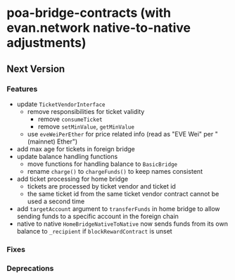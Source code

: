 # poa-bridge-contracts (with evan.network native-to-native adjustments)

## Next Version
### Features
- update `TicketVendorInterface`
  + remove responsibilities for ticket validity
    * remove `consumeTicket`
    * remove `setMinValue`, `getMinValue`
  + use `eveWeiPerEther` for price related info (read as "EVE Wei" per "(mainnet) Ether")
- add max age for tickets in foreign bridge
- update balance handling functions
  + move functions for handling balance to `BasicBridge`
  + rename `charge()` to `chargeFunds()` to keep names consistent
- add ticket processing for home bridge
  + tickets are processed by ticket vendor and ticket id
  + the same ticket id from the same ticket vendor contract cannot be used a second time
- add `targetAccount` argument to `transferFunds` in home bridge to allow sending funds to a specific account in the foreign chain
- native to native `HomeBridgeNativeToNative` now sends funds from its own balance to `_recipient` if `blockRewardContract` is unset

### Fixes
### Deprecations

